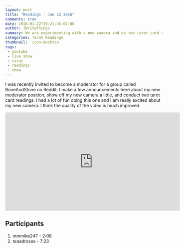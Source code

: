 ```yaml
---
layout: post
title: "Readings - Jan 22 2016"
comments: true
date: 2016-01-22T19:21:35-07:00
author: IWriteThings
summary: We are experimenting with a new camera and do two tarot card readings.
categories: Tarot Readings
thumbnail:  icon-desktop
tags:
 - youtube
 - live show
 - tarot
 - readings
 - show
---
```


I was recently invited to become a moderator for a group called BoneAndStone on
Reddit. I make a few announcements here about my new moderator position, show
off my new camera a little, and conduct two tarot card readings. I had a lot of
fun doing this one and I am really excited about my new camera. I think the
quality of the video is much improved.

<div class="yt-video-embed" style="margin: 0px auto; text-align: center;">
	<iframe width="560" height="315"
		src="https://www.youtube.com/embed/vnkeELZ_jy4" frameborder="0"
		allowfullscreen>
	</iframe>
</div>

## Participants

1. mmmike247 - 2:08
2. teaadroses - 7:23
